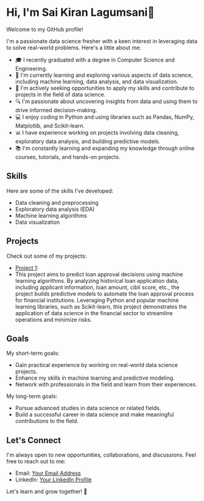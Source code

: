 # Hi, I'm Sai Kiran Lagumsani👋

Welcome to my GitHub profile!

I'm a passionate data science fresher with a keen interest in leveraging data to solve real-world problems. Here's a little about me:

- 🎓 I recently graduated with a degree in Computer Science and Engineering.
- 🌱 I'm currently learning and exploring various aspects of data science, including machine learning, data analysis, and data visualization.
- 💼 I'm actively seeking opportunities to apply my skills and contribute to projects in the field of data science.
- 🔍 I'm passionate about uncovering insights from data and using them to drive informed decision-making.
- 💻 I enjoy coding in Python and using libraries such as Pandas, NumPy, Matplotlib, and Scikit-learn.
- 📊 I have experience working on projects involving data cleaning, exploratory data analysis, and building predictive models.
- 📚 I'm constantly learning and expanding my knowledge through online courses, tutorials, and hands-on projects.

## Skills

Here are some of the skills I've developed:
- Data cleaning and preprocessing
- Exploratory data analysis (EDA)
- Machine learning algorithms
- Data visualization

## Projects

Check out some of my projects:
- [Project 1]([link-to-project-1](https://colab.research.google.com/drive/1XbsfPXySWlW2aFhS05D8OtNFNUy5jxcS)):
- This project aims to predict loan approval decisions using machine learning algorithms. By analyzing historical loan application data, including applicant information, loan amount, cibil score, etc., the project builds predictive models to automate the loan approval process for financial institutions. Leveraging Python and popular machine learning libraries, such as Scikit-learn, this project demonstrates the application of data science in the financial sector to streamline operations and minimize risks.



## Goals

My short-term goals:
- Gain practical experience by working on real-world data science projects.
- Enhance my skills in machine learning and predictive modeling.
- Network with professionals in the field and learn from their experiences.

My long-term goals:
- Pursue advanced studies in data science or related fields.
- Build a successful career in data science and make meaningful contributions to the field.

## Let's Connect

I'm always open to new opportunities, collaborations, and discussions. Feel free to reach out to me:
- Email: [Your Email Address](lagumsanisaikirannaidu@gmail.com)
- LinkedIn: [Your LinkedIn Profile](https://www.linkedin.com/in/sai-kiran-lagumsani-7aa834206/)

Let's learn and grow together! 🚀

